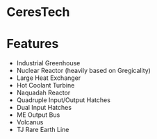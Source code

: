 # CeresTech
# Features

- Industrial Greenhouse
- Nuclear Reactor (heavily based on Gregicality)
- Large Heat Exchanger
- Hot Coolant Turbine
- Naquadah Reactor
- Quadruple Input/Output Hatches
- Dual Input Hatches
- ME Output Bus
- Volcanus
- TJ Rare Earth Line
